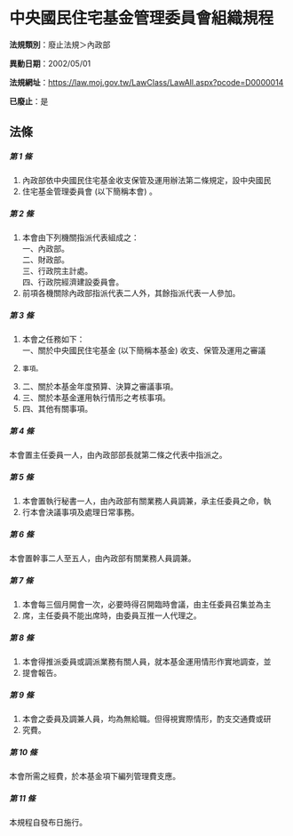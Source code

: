 # 中央國民住宅基金管理委員會組織規程

**法規類別**：廢止法規＞內政部

**異動日期**：2002/05/01  

**法規網址**：https://law.moj.gov.tw/LawClass/LawAll.aspx?pcode=D0000014

**已廢止**：是



## 法條
##### 第 1 條
1. 內政部依中央國民住宅基金收支保管及運用辦法第二條規定，設中央國民
1. 住宅基金管理委員會 (以下簡稱本會) 。

##### 第 2 條
1. 本會由下列機關指派代表組成之：  
一、內政部。  
二、財政部。  
三、行政院主計處。  
四、行政院經濟建設委員會。
1. 前項各機關除內政部指派代表二人外，其餘指派代表一人參加。

##### 第 3 條
1. 本會之任務如下：  
一、關於中央國民住宅基金 (以下簡稱本基金) 收支、保管及運用之審議
1.     事項。
1. 二、關於本基金年度預算、決算之審議事項。
1. 三、關於本基金運用執行情形之考核事項。
1. 四、其他有關事項。

##### 第 4 條
本會置主任委員一人，由內政部部長就第二條之代表中指派之。

##### 第 5 條
1. 本會置執行秘書一人，由內政部有關業務人員調兼，承主任委員之命，執
1. 行本會決議事項及處理日常事務。

##### 第 6 條
本會置幹事二人至五人，由內政部有關業務人員調兼。

##### 第 7 條
1. 本會每三個月開會一次，必要時得召開臨時會議，由主任委員召集並為主
1. 席，主任委員不能出席時，由委員互推一人代理之。

##### 第 8 條
1. 本會得推派委員或調派業務有關人員，就本基金運用情形作實地調查，並
1. 提會報告。

##### 第 9 條
1. 本會之委員及調兼人員，均為無給職。但得視實際情形，酌支交通費或研
1. 究費。

##### 第 10 條
本會所需之經費，於本基金項下編列管理費支應。

##### 第 11 條
本規程自發布日施行。


